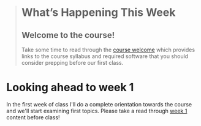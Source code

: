 > # What’s Happening This Week
> ## Welcome to the course!
> Take some time to read through the [course welcome](dgl104-2023wi/course-welcome) which provides links to the course syllabus and required software that you should consider prepping before our first class.
# Looking ahead to week 1
In the first week of class I'll do a complete orientation towards the course and we'll start examining first topics. Please take a read through [week 1](dgl104-2023wi/week-01) content before class!
